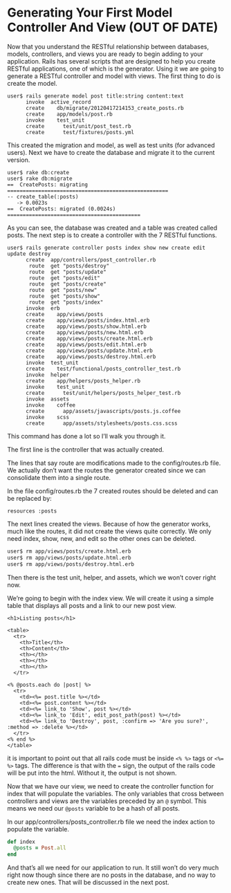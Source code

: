 # Generating Your First Model Controller And View (OUT OF DATE)

Now that you understand the RESTful relationship between databases, models, controllers, and views you are ready to begin adding to your application. Rails has several scripts that are designed to help you create RESTful applications, one of which is the generator. Using it we are going to generate a RESTful controller and model with views. The first thing to do is create the model.

```
user$ rails generate model post title:string content:text
      invoke  active_record
      create    db/migrate/20120417214153_create_posts.rb
      create    app/models/post.rb
      invoke    test_unit
      create      test/unit/post_test.rb
      create      test/fixtures/posts.yml
```

This created the migration and model, as well as test units (for advanced users). Next we have to create the database and migrate it to the current version.

```
user$ rake db:create
user$ rake db:migrate
==  CreatePosts: migrating ====================================================
-- create_table(:posts)
   -> 0.0023s
==  CreatePosts: migrated (0.0024s) ===========================================
```

As you can see, the database was created and a table was created called posts. The next step is to create a controller with the 7 RESTful functions.

```
user$ rails generate controller posts index show new create edit update destroy
      create  app/controllers/post_controller.rb
       route  get "posts/destroy"
       route  get "posts/update"
       route  get "posts/edit"
       route  get "posts/create"
       route  get "posts/new"
       route  get "posts/show"
       route  get "posts/index"
      invoke  erb
      create    app/views/posts
      create    app/views/posts/index.html.erb
      create    app/views/posts/show.html.erb
      create    app/views/posts/new.html.erb
      create    app/views/posts/create.html.erb
      create    app/views/posts/edit.html.erb
      create    app/views/posts/update.html.erb
      create    app/views/posts/destroy.html.erb
      invoke  test_unit
      create    test/functional/posts_controller_test.rb
      invoke  helper
      create    app/helpers/posts_helper.rb
      invoke    test_unit
      create      test/unit/helpers/posts_helper_test.rb
      invoke  assets
      invoke    coffee
      create      app/assets/javascripts/posts.js.coffee
      invoke    scss
      create      app/assets/stylesheets/posts.css.scss
```

This command has done a lot so I’ll walk you through it.

The first line is the controller that was actually created.

The lines that say route are modifications made to the config/routes.rb file. We actually don’t want the routes the generator created since we can consolidate them into a single route.

In the file config/routes.rb the 7 created routes should be deleted and can be replaced by:

```
resources :posts
```

The next lines created the views. Because of how the generator works, much like the routes, it did not create the views quite correctly. We only need index, show, new, and edit so the other ones can be deleted.

```bash
user$ rm app/views/posts/create.html.erb
user$ rm app/views/posts/update.html.erb
user$ rm app/views/posts/destroy.html.erb
```

Then there is the test unit, helper, and assets, which we won’t cover right now.

We’re going to begin with the index view. We will create it using a simple table that displays all posts and a link to our new post view.

```html+erb
<h1>Listing posts</h1>

<table>
  <tr>
    <th>Title</th>
    <th>Content</th>
    <th></th>
    <th></th>
    <th></th>
  </tr>

<% @posts.each do |post| %>
  <tr>
    <td><%= post.title %></td>
    <td><%= post.content %></td>
    <td><%= link_to 'Show', post %></td>
    <td><%= link_to 'Edit', edit_post_path(post) %></td>
    <td><%= link_to 'Destroy', post, :confirm => 'Are you sure?', :method => :delete %></td>
  </tr>
<% end %>
</table>
```

it is important to point out that all rails code must be inside `<% %>` tags or `<%= %>` tags. The difference is that with the `=` sign, the output of the rails code will be put into the html. Without it, the output is not shown.

Now that we have our view, we need to create the controller function for index that will populate the variables. The only variables that cross between controllers and views are the variables preceded by an `@` symbol. This means we need our `@posts` variable to be a hash of all posts.

In our app/controllers/posts_controller.rb file we need the index action to populate the variable.

```ruby
def index
  @posts = Post.all
end
```

And that’s all we need for our application to run. It still won’t do very much right now though since there are no posts in the database, and no way to create new ones. That will be discussed in the next post.
